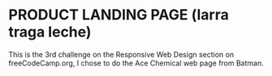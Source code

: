 # PRODUCT LANDING PAGE (larra traga leche)
This is the 3rd challenge on the Responsive Web Design section on freeCodeCamp.org, I chose to do the Ace Chemical web page from Batman.
